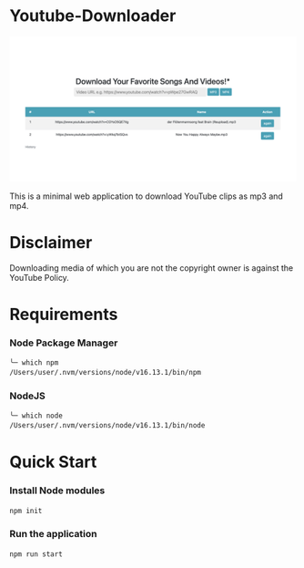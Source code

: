 # Youtube-Downloader

![Image](https://github.com/Crynetomega/images/blob/master/YouTubeDownloader/main.png?raw=true)

This is a minimal web application to download YouTube clips as mp3 and mp4.

# Disclaimer

Downloading media of which you are not the copyright owner is against the YouTube Policy.

# Requirements

### Node Package Manager

```bash
╰─ which npm
/Users/user/.nvm/versions/node/v16.13.1/bin/npm
```

### NodeJS

```bash
╰─ which node
/Users/user/.nvm/versions/node/v16.13.1/bin/node
```

# Quick Start

### Install Node modules

```bash
npm init
```

### Run the application

```bash
npm run start
```
